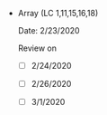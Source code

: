 - Array (LC 1,11,15,16,18) 

  Date: 2/23/2020

  Review on 
  - [ ] 2/24/2020
  - [ ] 2/26/2020
  - [ ] 3/1/2020

  

